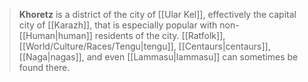 > **Khoretz** is a district of the city of [[Ular Kel]], effectively the capital city of [[Karazh]], that is especially popular with non-[[Human|human]] residents of the city. [[Ratfolk]], [[World/Culture/Races/Tengu|tengu]], [[Centaurs|centaurs]], [[Naga|nagas]], and even [[Lammasu|lammasu]] can sometimes be found there.








